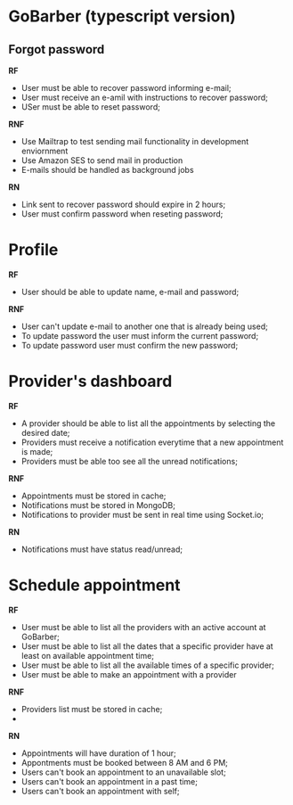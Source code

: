# GoBarber (typescript version)

## Forgot password

**RF**

- User must be able to recover password informing e-mail;
- User must receive an e-amil with instructions to recover password;
- USer must be able to reset password;

**RNF**

- Use Mailtrap to test sending mail functionality in development enviornment 
- Use Amazon SES to send mail in production
- E-mails should be handled as background jobs

**RN**

- Link sent to recover password should expire in 2 hours;
- User must confirm password when reseting password;

# Profile

**RF**

- User should be able to update name, e-mail and password;

**RNF**

- User can't update e-mail to another one that is already being used;
- To update password the user must inform the current password;
- To update password user must confirm the new password;

# Provider's dashboard

**RF**

- A provider should be able to list all the appointments by selecting the desired date;
- Providers must receive a notification everytime that a new appointment is made;
- Providers must be able too see all the unread notifications; 

**RNF**

- Appointments must be stored in cache;
- Notifications must be stored in MongoDB;
- Notifications to provider must be sent in real time using Socket.io;

**RN**

- Notifications must have status read/unread;

# Schedule appointment

**RF**

- User must be able to list all the providers with an active account at GoBarber;
- User must be able to list all the dates that a specific provider have at least on available appointment time;
- User must be able to list all the available times of a specific provider;
- User must be able to make an appointment with a provider

**RNF**

- Providers list must be stored in cache;
- 

**RN**

- Appointments will have duration of 1 hour;
- Appontments must be booked between 8 AM and 6 PM;
- Users can't book an appointment to an unavailable slot;
- Users can't book an appointment in a past time;
- Users can't book an appointment with self;

